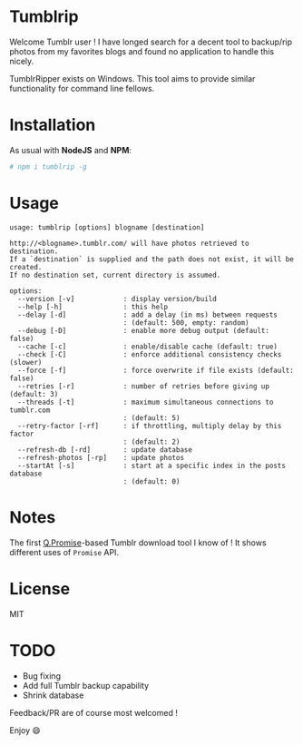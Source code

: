 Tumblrip
========

Welcome Tumblr user ! I have longed search for a decent tool to backup/rip photos
from my favorites blogs and found no application to handle this nicely.

TumblrRipper exists on Windows. This tool aims to provide similar functionality
for command line fellows.

Installation
============

As usual with __NodeJS__ and __NPM__:

```bash
# npm i tumblrip -g
```

Usage
=====

```
usage: tumblrip [options] blogname [destination]

http://<blogname>.tumblr.com/ will have photos retrieved to destination.
If a `destination` is supplied and the path does not exist, it will be created.
If no destination set, current directory is assumed.

options:
  --version [-v]            : display version/build
  --help [-h]               : this help
  --delay [-d]              : add a delay (in ms) between requests
                            : (default: 500, empty: random)
  --debug [-D]              : enable more debug output (default: false)
  --cache [-c]              : enable/disable cache (default: true)
  --check [-C]              : enforce additional consistency checks (slower)
  --force [-f]              : force overwrite if file exists (default: false)
  --retries [-r]            : number of retries before giving up (default: 3)
  --threads [-t]            : maximum simultaneous connections to tumblr.com
                            : (default: 5)
  --retry-factor [-rf]      : if throttling, multiply delay by this factor
                            : (default: 2)
  --refresh-db [-rd]        : update database
  --refresh-photos [-rp]    : update photos
  --startAt [-s]            : start at a specific index in the posts database
                            : (default: 0)
```

Notes
=====

The first [Q.Promise](https://github.com/kriskowal/q)-based Tumblr download tool
I know of ! It shows different uses of ```Promise``` API.

License
=======

MIT

TODO
====

- Bug fixing
- Add full Tumblr backup capability
- Shrink database

Feedback/PR are of course most welcomed !

Enjoy :smile:
